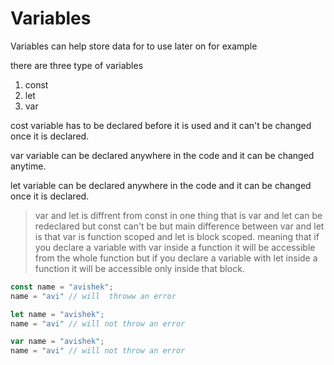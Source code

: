 # Variables

Variables can help store data for to use later on for example

there are three type of variables

1) const 
2) let
3) var


cost variable has  to be declared before it is used and it can't be changed once it is declared.

var  variable can be declared anywhere in the code and it can be changed anytime.

let  variable can be declared  anywhere in the code and it can be changed once it is declared.


> var and let is diffrent  from const in one thing that is var and let can be redeclared but const can't be
 but main difference between  var and let is that var is function scoped and let is block scoped. meaning  that if you declare a variable with var inside a function it will be accessible from the whole function but  if you declare a variable with let inside a function it will be accessible only inside that block.

 ```javascript
const name = "avishek"; 
name = "avi" // will  throww an error

let name = "avishek";
name = "avi" // will not throw an error

var name = "avishek";
name = "avi" // will not throw an error
```





